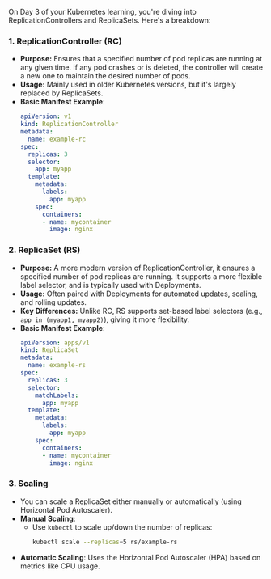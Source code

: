 On Day 3 of your Kubernetes learning, you're diving into ReplicationControllers and ReplicaSets. Here's a breakdown:

### 1. **ReplicationController (RC)**
   - **Purpose:** Ensures that a specified number of pod replicas are running at any given time. If any pod crashes or is deleted, the controller will create a new one to maintain the desired number of pods.
   - **Usage:** Mainly used in older Kubernetes versions, but it's largely replaced by ReplicaSets.
   - **Basic Manifest Example**:
     ```yaml
     apiVersion: v1
     kind: ReplicationController
     metadata:
       name: example-rc
     spec:
       replicas: 3
       selector:
         app: myapp
       template:
         metadata:
           labels:
             app: myapp
         spec:
           containers:
           - name: mycontainer
             image: nginx
     ```

### 2. **ReplicaSet (RS)**
   - **Purpose:** A more modern version of ReplicationController, it ensures a specified number of pod replicas are running. It supports a more flexible label selector, and is typically used with Deployments.
   - **Usage:** Often paired with Deployments for automated updates, scaling, and rolling updates.
   - **Key Differences:** Unlike RC, RS supports set-based label selectors (e.g., `app in (myapp1, myapp2)`), giving it more flexibility.
   - **Basic Manifest Example**:
     ```yaml
     apiVersion: apps/v1
     kind: ReplicaSet
     metadata:
       name: example-rs
     spec:
       replicas: 3
       selector:
         matchLabels:
           app: myapp
       template:
         metadata:
           labels:
             app: myapp
         spec:
           containers:
           - name: mycontainer
             image: nginx
     ```

### 3. **Scaling**
   - You can scale a ReplicaSet either manually or automatically (using Horizontal Pod Autoscaler).
   - **Manual Scaling**:
     - Use `kubectl` to scale up/down the number of replicas:
       ```bash
       kubectl scale --replicas=5 rs/example-rs
       ```
   - **Automatic Scaling**: Uses the Horizontal Pod Autoscaler (HPA) based on metrics like CPU usage.

